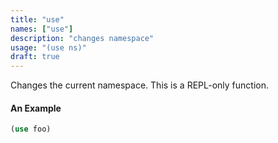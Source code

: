```yaml
---
title: "use"
names: ["use"]
description: "changes namespace"
usage: "(use ns)"
draft: true
---
```

Changes the current namespace. This is a REPL-only function.

#### An Example

```clojure
(use foo)
```
